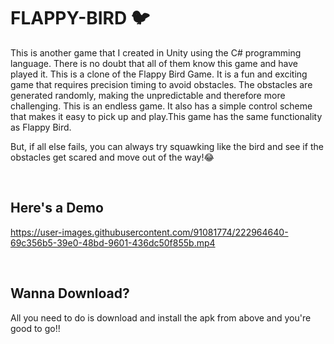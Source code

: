 <h1 align="left">FLAPPY-BIRD 🐦</h1> 
    
<p align="left">
This is another game that I created in Unity using the C# programming language. There is no doubt that all of them know this game and have played it. This is a clone of the Flappy Bird Game. It is a fun and exciting game that requires precision timing to avoid obstacles. The obstacles are generated randomly, making the unpredictable and therefore more challenging. This is an endless game. It also has a simple control scheme that makes it easy to pick up and play.This game has the same functionality as Flappy Bird.
</p>

<p align="left">
But, if all else fails, you can always try squawking like the bird and see if the obstacles get scared and move out of the way!😂
</p>

<br>

## Here's a Demo

https://user-images.githubusercontent.com/91081774/222964640-69c356b5-39e0-48bd-9601-436dc50f855b.mp4

<br>


## Wanna Download?
<p align="left">
All you need to do is download and install the apk from above and you're good to go!!
</p>
